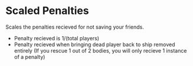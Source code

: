 # Scaled Penalties

Scales the penalties recieved for not saving your friends.

- Penalty recieved is 1/(total players)
- Penalty recieved when bringing dead player back to ship removed entirely (If you rescue 1 out of 2 bodies, you will only recieve 1 instance of a penalty)
